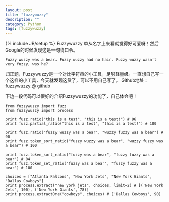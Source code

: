 ```yaml
---
layout: post
title: "fuzzywuzzy"
description: ""
category: Python
tags: [fuzzywuzzy]
---
```

{% include JB/setup %}
Fuzzywuzzy 单从名字上来看就觉得好可爱呀！然后Google的时候发现这是一句绕口令。

	Fuzzy wuzzy was a bear. Fuzzy wuzzy had no hair. Fuzzy wuzzy wasn't very fuzzy, was he?

归正题，Fuzzywuzzy是一个对比字符串的小工具，足够轻量级。一直想自己写一个这样的小工具，今天就发现这货了，可以不用自己写了。
Github地址：[fuzzywuzzy @ github](https://github.com/seatgeek/fuzzywuzzy)

下边一段代码可以很好的介绍Fuzzywuzzy的功能了，自己体会吧！


	from fuzzywuzzy import fuzz
	from fuzzywuzzy import process

	print fuzz.ratio("this is a test", "this is a test!") # 96
	print fuzz.partial_ratio("this is a test", "this is a test!") # 100

	print fuzz.ratio("fuzzy wuzzy was a bear", "wuzzy fuzzy was a bear") # 90
	print fuzz.token_sort_ratio("fuzzy wuzzy was a bear", "wuzzy fuzzy was a bear") # 100

	print fuzz.token_sort_ratio("fuzzy was a bear", "fuzzy fuzzy was a bear") # 84
	print fuzz.token_set_ratio("fuzzy was a bear", "fuzzy fuzzy was a bear") # 100

	choices = ["Atlanta Falcons", "New York Jets", "New York Giants", "Dallas Cowboys"]
	print process.extract("new york jets", choices, limit=2) # [('New York Jets', 100), ('New York Giants', 78)]
	print process.extractOne("cowboys", choices) # ('Dallas Cowboys', 90)
